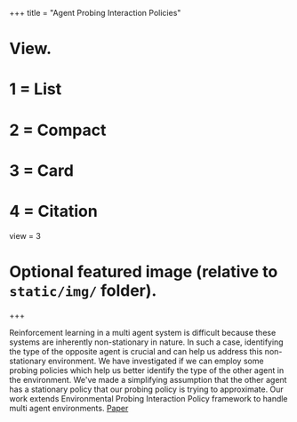 +++
title = "Agent Probing Interaction Policies"

# View.
#   1 = List
#   2 = Compact
#   3 = Card
#   4 = Citation
view = 3

# Optional featured image (relative to `static/img/` folder).
+++

  Reinforcement learning in a multi agent system is difficult because these
systems are inherently non-stationary in nature. In such a case, identifying
the type of the opposite agent is crucial and can help us address this
non-stationary environment. We have investigated if we can employ some probing
policies which help us better identify the type of the other agent in the
environment. We've made a simplifying assumption that the other agent has a
stationary policy that our probing policy is trying to approximate. Our work
extends Environmental Probing Interaction Policy framework to handle multi
agent environments.
[Paper](https://arxiv.org/abs/1910.10369)